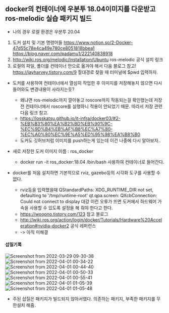 
## docker의 컨테이너에 우분투 18.04이미지를 다운받고 ros-melodic 실습 패키지 빌드
- 나의 경우 로컬 환경은 우분투 20.04 

1) 도커 설치 및 기본 명령어들 https://www.notion.so/2-Docker-47d55c78e4ca49e780ce8051818bbea1  https://blog.naver.com/padamu1/222140838918
2) http://wiki.ros.org/melodic/Installation/Ubuntu  ros-melodic 공식 설치 링크
3) 로컬의 파일, 폴더를 컨테이너 안으로 옮겨야 해서 다음 블로그 참고!  https://jayharvey.tistory.com/9 
   절대경로 찾을 때 터미널에 $pwd 입력하자.

- 도커를 사용하여 컨테이너에서 열심히 작업한 후 이미지를 저장해놓지 않으면 다시 들어와도 변경내용이 사라지는듯?
  - 왜냐면 ros-melodic까지 깔아놓고 roscore까지 작동되는걸 확인했는데 저장 전 컨테이너에서 roscore를 실행하니 적용이 안되었기 때문. 따라서 저장 관련 다음 링크 참고.
  - https://losskatsu.github.io/it-infra/docker03/#2-%EB%B3%80%EA%B2%BD%EB%90%9C-%EC%9D%B4%EB%AF%B8%EC%A7%80-%EC%A0%80%EC%9E%A5%ED%95%98%EA%B8%B0
  - 도커도 깃허브처럼 이미지를 push하는게 있는데 이건 나중에 다시 알아보자..

- 새로 저장한 도커 이미지 이름 : ros_docker
  - docker run -it ros_docker:18.04 /bin/bash 사용하여 컨테이너로 들어간다.
  
- docker를 처음 설치하면 기본적으로 rviz, gazebo등의 시각화 도구를 사용할 수 없다. 
  - rviz등을 입력했을때 QStandardPaths: XDG_RUNTIME_DIR not set, defaulting to '/tmp/runtime-root' qt.qpa.screen: QXcbConnection: Could not connect to display  대강 이런 오류가 뜨면 도커에서 하드웨어 가속을 사용할 수 있도록 설정을 해 줘야 한다고 한다. 
  - https://wooono.tistory.com/123 참고 블로그
  - http://wiki.ros.org/action/login/docker/Tutorials/Hardware%20Acceleration#nvidia-docker2  공식 레퍼런스 
  - -> 아직 미해결




#### 삽질기록
![Screenshot from 2022-03-29 09-30-38](https://user-images.githubusercontent.com/86426437/161102733-3e346259-023d-45d6-bd08-7e30a33a6f5e.png)
![Screenshot from 2022-04-01 00-34-22](https://user-images.githubusercontent.com/86426437/161102747-5303d70d-e3ab-46b1-b81a-c749dfecdf97.png)
![Screenshot from 2022-04-01 00-44-40](https://user-images.githubusercontent.com/86426437/161102757-0e5d31dc-3ecc-427f-a8df-65698771c2e0.png)
![Screenshot from 2022-04-01 00-50-33](https://user-images.githubusercontent.com/86426437/161102766-ff7a0e66-52f4-4e0f-9807-082a308c1768.png)
![Screenshot from 2022-04-01 00-55-41](https://user-images.githubusercontent.com/86426437/161102774-57116b17-84d6-4c85-9382-ac08c1a3f5d2.png)
![Screenshot from 2022-04-01 01-05-39](https://user-images.githubusercontent.com/86426437/161102782-f90242df-126f-4b27-9ce5-ed0f93f568cd.png)
![Screenshot from 2022-04-01 01-05-48](https://user-images.githubusercontent.com/86426437/161102790-b297b2ec-137c-44e0-a269-14a405bc3943.png)

- 주된 삽질은 패키지가 빌드되지 않아서였다. 의존하는 패키지, 부족한 패키지를 무한설치 해줌. 
